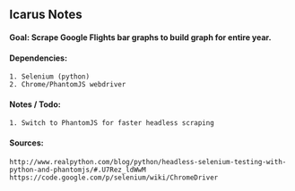 ## Icarus Notes

#### Goal: Scrape Google Flights bar graphs to build graph for entire year.

#### Dependencies:
    1. Selenium (python)
    2. Chrome/PhantomJS webdriver

#### Notes / Todo:

    1. Switch to PhantomJS for faster headless scraping

#### Sources:

    http://www.realpython.com/blog/python/headless-selenium-testing-with-python-and-phantomjs/#.U7Rez_ldWwM
    https://code.google.com/p/selenium/wiki/ChromeDriver